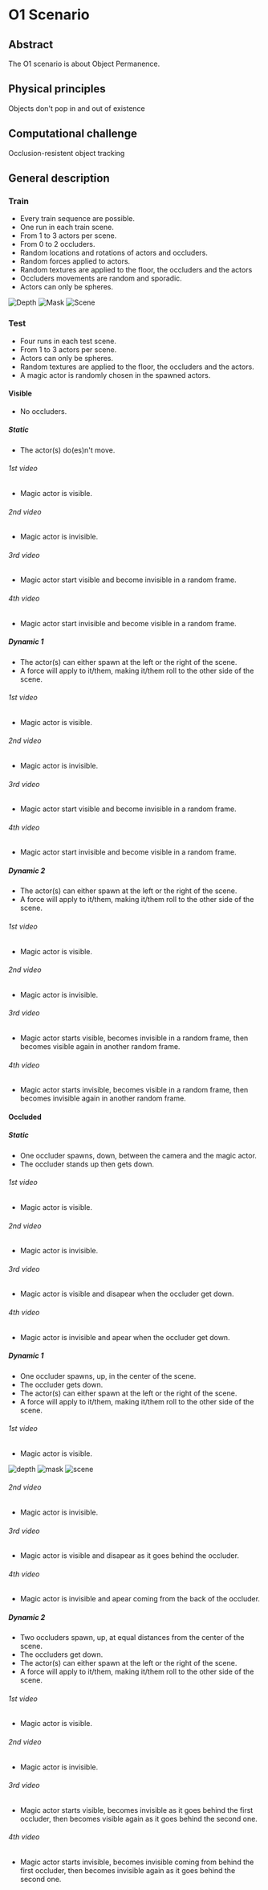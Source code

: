 # O1 Scenario

## Abstract

The O1 scenario is about Object Permanence.

## Physical principles

Objects don't pop in and out of existence

## Computational challenge

Occlusion-resistent object tracking

## General description

### Train

* Every train sequence are possible.
* One run in each train scene.
* From 1 to 3 actors per scene.
* From 0 to 2 occluders.
* Random locations and rotations of actors and occluders.
* Random forces applied to actors.
* Random textures are applied to the floor, the occluders and the actors
* Occluders movements are random and sporadic.
* Actors can only be spheres.

![Depth](Train/depth/video.gif)
![Mask](Train/masks/video.gif)
![Scene](Train/scene/video.gif)

### Test

* Four runs in each test scene.
* From 1 to 3 actors per scene.
* Actors can only be spheres.
* Random textures are applied to the floor, the occluders and the actors.
* A magic actor is randomly chosen in the spawned actors.

#### Visible

* No occluders.

##### Static

* The actor(s) do(es)n't move.

###### 1st video

* Magic actor is visible.

###### 2nd video

* Magic actor is invisible.

###### 3rd video

* Magic actor start visible and become invisible in a random frame.

###### 4th video

* Magic actor start invisible and become visible in a random frame.

##### Dynamic 1

* The actor(s) can either spawn at the left or the right of the scene.
* A force will apply to it/them, making it/them roll to the other side of the scene.

###### 1st video

* Magic actor is visible.

###### 2nd video

* Magic actor is invisible.

###### 3rd video

* Magic actor start visible and become invisible in a random frame.

###### 4th video

* Magic actor start invisible and become visible in a random frame.

##### Dynamic 2

* The actor(s) can either spawn at the left or the right of the scene.
* A force will apply to it/them, making it/them roll to the other side of the scene.

###### 1st video

* Magic actor is visible.

###### 2nd video

* Magic actor is invisible.

###### 3rd video

* Magic actor starts visible, becomes invisible in a random frame, then becomes visible again in another random frame.

###### 4th video

* Magic actor starts invisible, becomes visible in a random frame, then becomes invisible again in another random frame.

#### Occluded

##### Static

* One occluder spawns, down, between the camera and the magic actor.
* The occluder stands up then gets down.

###### 1st video

* Magic actor is visible.

###### 2nd video

* Magic actor is invisible.

###### 3rd video

* Magic actor is visible and disapear when the occluder get down.

###### 4th video

* Magic actor is invisible and apear when the occluder get down.

##### Dynamic 1

* One occluder spawns, up, in the center of the scene.
* The occluder gets down.
* The actor(s) can either spawn at the left or the right of the scene.
* A force will apply to it/them, making it/them roll to the other side of the scene.

###### 1st video

* Magic actor is visible.

![depth](Test/occluded/dynamic_1/1/depth/video.gif)
![mask](Test/occluded/dynamic_1/1/masks/video.gif)
![scene](Test/occluded/dynamic_1/1/scene/video.gif)

###### 2nd video

* Magic actor is invisible.

###### 3rd video

* Magic actor is visible and disapear as it goes behind the occluder.

###### 4th video

* Magic actor is invisible and apear coming from the back of the occluder.

##### Dynamic 2

* Two occluders spawn, up, at equal distances from the center of the scene.
* The occluders get down.
* The actor(s) can either spawn at the left or the right of the scene.
* A force will apply to it/them, making it/them roll to the other side of the scene.

###### 1st video

* Magic actor is visible.

###### 2nd video

* Magic actor is invisible.

###### 3rd video

* Magic actor starts visible, becomes invisible as it goes behind the first occluder, then becomes visible again as it goes behind the second one.

###### 4th video

* Magic actor starts invisible, becomes invisible coming from behind the first occluder, then becomes invisible again as it goes behind the second one.
